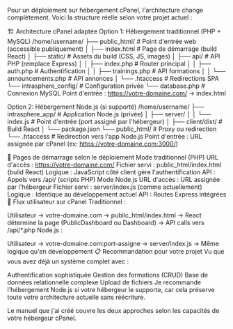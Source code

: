 Pour un déploiement sur hébergement cPanel, l'architecture change complètement. Voici la structure réelle selon votre projet actuel :

🏗️ Architecture cPanel adaptée
Option 1: Hébergement traditionnel (PHP + MySQL)
/home/username/
├── public_html/                    # Point d'entrée web (accessible publiquement)
│   ├── index.html                 # Page de démarrage (build React)
│   ├── static/                    # Assets du build (CSS, JS, images)
│   ├── api/                       # API PHP (remplace Express)
│   │   ├── index.php             # Router principal
│   │   ├── auth.php              # Authentification
│   │   ├── trainings.php         # API formations
│   │   └── announcements.php     # API annonces
│   └── .htaccess                 # Redirections SPA
└── intrasphere_config/           # Configuration privée
    └── database.php              # Connexion MySQL
Point d'entrée : https://votre-domaine.com/ → index.html

Option 2: Hébergement Node.js (si supporté)
/home/username/
├── intrasphere_app/              # Application Node.js (privée)
│   ├── server/
│   │   └── index.js             # Point d'entrée (port assigné par l'hébergeur)
│   ├── client/dist/             # Build React
│   └── package.json
└── public_html/                  # Proxy ou redirection
    └── .htaccess                # Redirection vers l'app Node.js
Point d'entrée : URL assignée par cPanel (ex: https://votre-domaine.com:3000/)

🎯 Pages de démarrage selon le déploiement
Mode traditionnel (PHP)
URL d'accès : https://votre-domaine.com/
Fichier servi : public_html/index.html (build React)
Logique : JavaScript côté client gère l'authentification
API : Appels vers /api/ (scripts PHP)
Mode Node.js
URL d'accès : URL assignée par l'hébergeur
Fichier servi : server/index.js (comme actuellement)
Logique : Identique au développement actuel
API : Routes Express intégrées
🔄 Flux utilisateur sur cPanel
Traditionnel :

Utilisateur → votre-domaine.com 
           → public_html/index.html 
           → React détermine la page (PublicDashboard ou Dashboard)
           → API calls vers /api/*.php
Node.js :

Utilisateur → votre-domaine.com:port-assigne
           → server/index.js 
           → Même logique qu'en développement
📋 Recommandation pour votre projet
Vu que vous avez déjà un système complet avec :

Authentification sophistiquée
Gestion des formations (CRUD)
Base de données relationnelle complexe
Upload de fichiers
Je recommande l'hébergement Node.js si votre hébergeur le supporte, car cela préserve toute votre architecture actuelle sans réécriture.

Le manuel que j'ai créé couvre les deux approches selon les capacités de votre hébergeur cPanel.